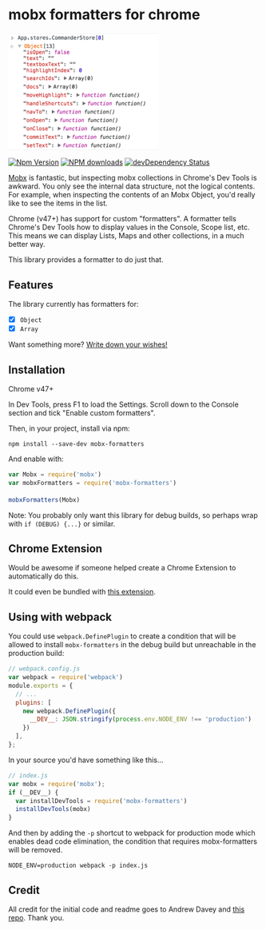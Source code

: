 # mobx formatters for chrome

<img alt="mobx formatters" src="screen.png" align="center" width="300px" />

[![Npm Version](https://badge.fury.io/js/mobx-formatters.svg)](https://badge.fury.io/js/mobx-formatters)
[![NPM downloads](http://img.shields.io/npm/dm/mobx-formatters.svg)](https://www.npmjs.com/package/mobx-formatters)
[![devDependency Status](https://david-dm.org/andrewdavey/mobx-formatters/dev-status.svg)](https://david-dm.org/andrewdavey/mobx-formatters#info=devDependencies)

[Mobx](https://mobx.js.org/) is fantastic, but inspecting mobx collections in Chrome's Dev Tools is awkward. You only see the internal data structure, not the logical contents. For example, when inspecting the contents of an Mobx Object, you'd really like to see the items in the list.

Chrome (v47+) has support for custom "formatters". A formatter tells Chrome's Dev Tools how to display values in the Console, Scope list, etc. This means we can display Lists, Maps and other collections, in a much better way.

This library provides a formatter to do just that.


## Features

The library currently has formatters for:

 - [x] `Object`
 - [x] `Array`

Want something more? [Write down your wishes!](https://github.com/andrewdavey/mobx-formatters/issues/new)

## Installation

Chrome v47+

In Dev Tools, press F1 to load the Settings. Scroll down to the Console section and tick "Enable custom formatters".

Then, in your project, install via npm:

```
npm install --save-dev mobx-formatters
```

And enable with:

```js
var Mobx = require('mobx')
var mobxFormatters = require('mobx-formatters')

mobxFormatters(Mobx)
```

Note: You probably only want this library for debug builds, so perhaps wrap with `if (DEBUG) {...}` or similar.

## Chrome Extension

Would be awesome if someone helped create a Chrome Extension to automatically do this.

It could even be bundled with [this extension](https://chrome.google.com/webstore/detail/mobx-developer-tools/pfgnfdagidkfgccljigdamigbcnndkod/related).

## Using with webpack

You could use `webpack.DefinePlugin` to create a condition that will be allowed to install `mobx-formatters` in the debug build but unreachable in the production build:

```javascript
// webpack.config.js
var webpack = require('webpack')
module.exports = {
  // ...
  plugins: [
    new webpack.DefinePlugin({
      __DEV__: JSON.stringify(process.env.NODE_ENV !== 'production')
    })
  ],
};
```

In your source you'd have something like this...

```javascript
// index.js
var mobx = require('mobx');
if (__DEV__) {
  var installDevTools = require('mobx-formatters')
  installDevTools(mobx)
}
```

And then by adding the `-p` shortcut to webpack for production mode which enables dead code elimination, the condition that requires mobx-formatters will be removed.

```
NODE_ENV=production webpack -p index.js
```


## Credit

All credit for the initial code and readme goes to Andrew Davey and [this repo](https://github.com/andrewdavey/immutable-devtools). Thank you.
